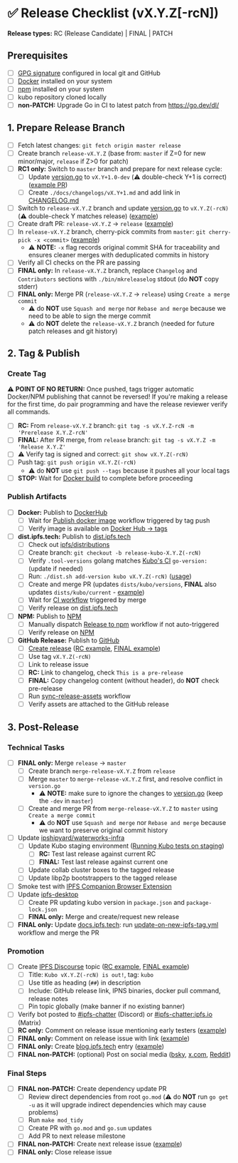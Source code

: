 <!-- Last updated during [v0.37.0 release](https://github.com/ipfs/kubo/issues/10867) -->

# ✅ Release Checklist (vX.Y.Z[-rcN])

**Release types:** RC (Release Candidate) | FINAL | PATCH

## Prerequisites

- [ ] [GPG signature](https://docs.github.com/en/authentication/managing-commit-signature-verification) configured in local git and GitHub
- [ ] [Docker](https://docs.docker.com/get-docker/) installed on your system
- [ ] [npm](https://docs.npmjs.com/downloading-and-installing-node-js-and-npm) installed on your system
- [ ] kubo repository cloned locally
- [ ] **non-PATCH:** Upgrade Go in CI to latest patch from <https://go.dev/dl/>

## 1. Prepare Release Branch

- [ ] Fetch latest changes: `git fetch origin master release`
- [ ] Create branch `release-vX.Y.Z` (base from: `master` if Z=0 for new minor/major, `release` if Z>0 for patch)
- [ ] **RC1 only:** Switch to `master` branch and prepare for next release cycle:
  - [ ] Update [version.go](https://github.com/ipfs/kubo/blob/master/version.go) to `vX.Y+1.0-dev` (⚠️ double-check Y+1 is correct) ([example PR](https://github.com/ipfs/kubo/pull/9305))
  - [ ] Create `./docs/changelogs/vX.Y+1.md` and add link in [CHANGELOG.md](https://github.com/ipfs/kubo/blob/master/CHANGELOG.md)
- [ ] Switch to `release-vX.Y.Z` branch and update [version.go](https://github.com/ipfs/kubo/blob/master/version.go) to `vX.Y.Z(-rcN)` (⚠️ double-check Y matches release) ([example](https://github.com/ipfs/kubo/pull/9394))
- [ ] Create draft PR: `release-vX.Y.Z` → `release` ([example](https://github.com/ipfs/kubo/pull/9306))
- [ ] In `release-vX.Y.Z` branch, cherry-pick commits from `master`: `git cherry-pick -x <commit>` ([example](https://github.com/ipfs/kubo/pull/10636/commits/033de22e3bc6191dbb024ad6472f5b96b34e3ccf))
  - ⚠️ **NOTE:** `-x` flag records original commit SHA for traceability and ensures cleaner merges with deduplicated commits in history
- [ ] Verify all CI checks on the PR are passing
- [ ] **FINAL only:** In `release-vX.Y.Z` branch, replace `Changelog` and `Contributors` sections with `./bin/mkreleaselog` stdout (do **NOT** copy stderr)
- [ ] **FINAL only:** Merge PR (`release-vX.Y.Z` → `release`) using `Create a merge commit`
  - ⚠️ do **NOT** use `Squash and merge` nor `Rebase and merge` because we need to be able to sign the merge commit
  - ⚠️ do **NOT** delete the `release-vX.Y.Z` branch (needed for future patch releases and git history)

## 2. Tag & Publish

### Create Tag
⚠️ **POINT OF NO RETURN:** Once pushed, tags trigger automatic Docker/NPM publishing that cannot be reversed!
If you're making a release for the first time, do pair programming and have the release reviewer verify all commands.

- [ ] **RC:** From `release-vX.Y.Z` branch: `git tag -s vX.Y.Z-rcN -m 'Prerelease X.Y.Z-rcN'`
- [ ] **FINAL:** After PR merge, from `release` branch: `git tag -s vX.Y.Z -m 'Release X.Y.Z'`
- [ ] ⚠️ Verify tag is signed and correct: `git show vX.Y.Z(-rcN)`
- [ ] Push tag: `git push origin vX.Y.Z(-rcN)`
  - ⚠️ do **NOT** use `git push --tags` because it pushes all your local tags
- [ ] **STOP:** Wait for [Docker build](https://github.com/ipfs/kubo/actions/workflows/docker-image.yml) to complete before proceeding

### Publish Artifacts

- [ ] **Docker:** Publish to [DockerHub](https://hub.docker.com/r/ipfs/kubo/tags)
  - [ ] Wait for [Publish docker image](https://github.com/ipfs/kubo/actions/workflows/docker-image.yml) workflow triggered by tag push
  - [ ] Verify image is available on [Docker Hub → tags](https://hub.docker.com/r/ipfs/kubo/tags)
- [ ] **dist.ipfs.tech:** Publish to [dist.ipfs.tech](https://dist.ipfs.tech)
  - [ ] Check out [ipfs/distributions](https://github.com/ipfs/distributions)
  - [ ] Create branch: `git checkout -b release-kubo-X.Y.Z(-rcN)`
  - [ ] Verify `.tool-versions` golang matches [Kubo's CI](https://github.com/ipfs/kubo/blob/master/.github/workflows/gotest.yml) `go-version:` (update if needed)
  - [ ] Run: `./dist.sh add-version kubo vX.Y.Z(-rcN)` ([usage](https://github.com/ipfs/distributions#usage))
  - [ ] Create and merge PR (updates `dists/kubo/versions`, **FINAL** also updates `dists/kubo/current` - [example](https://github.com/ipfs/distributions/pull/1125))
  - [ ] Wait for [CI workflow](https://github.com/ipfs/distributions/actions/workflows/main.yml) triggered by merge
  - [ ] Verify release on [dist.ipfs.tech](https://dist.ipfs.tech/#kubo)
- [ ] **NPM:** Publish to [NPM](https://www.npmjs.com/package/kubo?activeTab=versions)
  - [ ] Manually dispatch [Release to npm](https://github.com/ipfs/npm-kubo/actions/workflows/main.yml) workflow if not auto-triggered
  - [ ] Verify release on [NPM](https://www.npmjs.com/package/kubo?activeTab=versions)
- [ ] **GitHub Release:** Publish to [GitHub](https://github.com/ipfs/kubo/releases)
  - [ ] [Create release](https://docs.github.com/en/repositories/releasing-projects-on-github/managing-releases-in-a-repository#creating-a-release) ([RC example](https://github.com/ipfs/kubo/releases/tag/v0.36.0-rc1), [FINAL example](https://github.com/ipfs/kubo/releases/tag/v0.35.0))
  - [ ] Use tag `vX.Y.Z(-rcN)`
  - [ ] Link to release issue
  - [ ] **RC:** Link to changelog, check `This is a pre-release`
  - [ ] **FINAL:** Copy changelog content (without header), do **NOT** check pre-release
  - [ ] Run [sync-release-assets](https://github.com/ipfs/kubo/actions/workflows/sync-release-assets.yml) workflow
  - [ ] Verify assets are attached to the GitHub release

## 3. Post-Release

### Technical Tasks

- [ ] **FINAL only:** Merge `release` → `master`
  - [ ] Create branch `merge-release-vX.Y.Z` from `release`
  - [ ] Merge `master` to `merge-release-vX.Y.Z` first, and resolve conflict in `version.go`
    - ⚠️ **NOTE:** make sure to ignore the changes to [version.go](https://github.com/ipfs/kubo/blob/master/version.go) (keep the `-dev` in `master`)
  - [ ] Create and merge PR from `merge-release-vX.Y.Z` to `master` using `Create a merge commit`
    - ⚠️ do **NOT** use `Squash and merge` nor `Rebase and merge` because we want to preserve original commit history
- [ ] Update [ipshipyard/waterworks-infra](https://github.com/ipshipyard/waterworks-infra)
  - [ ] Update Kubo staging environment ([Running Kubo tests on staging](https://www.notion.so/Running-Kubo-tests-on-staging-488578bb46154f9bad982e4205621af8))
    - [ ] **RC:** Test last release against current RC
    - [ ] **FINAL:** Test last release against current one
  - [ ] Update collab cluster boxes to the tagged release
  - [ ] Update libp2p bootstrappers to the tagged release
- [ ] Smoke test with [IPFS Companion Browser Extension](https://docs.ipfs.tech/install/ipfs-companion/)
- [ ] Update [ipfs-desktop](https://github.com/ipfs/ipfs-desktop)
  - [ ] Create PR updating kubo version in `package.json` and `package-lock.json`
  - [ ] **FINAL only:** Merge and create/request new release
- [ ] **FINAL only:** Update [docs.ipfs.tech](https://docs.ipfs.tech/): run [update-on-new-ipfs-tag.yml](https://github.com/ipfs/ipfs-docs/actions/workflows/update-on-new-ipfs-tag.yml) workflow and merge the PR

### Promotion

- [ ] Create [IPFS Discourse](https://discuss.ipfs.tech) topic ([RC example](https://discuss.ipfs.tech/t/kubo-v0-16-0-rc1-release-candidate-is-out/15248), [FINAL example](https://discuss.ipfs.tech/t/kubo-v0-37-0-is-out/19673))
  - [ ] Title: `Kubo vX.Y.Z(-rcN) is out!`, tag: `kubo`
  - [ ] Use title as heading (`##`) in description
  - [ ] Include: GitHub release link, IPNS binaries, docker pull command, release notes
  - [ ] Pin topic globally (make banner if no existing banner)
- [ ] Verify bot posted to [#ipfs-chatter](https://discord.com/channels/669268347736686612/669268347736686615) (Discord) or [#ipfs-chatter:ipfs.io](https://matrix.to/#/#ipfs-chatter:ipfs.io) (Matrix)
- [ ] **RC only:** Comment on release issue mentioning early testers ([example](https://github.com/ipfs/kubo/issues/9319#issuecomment-1311002478))
- [ ] **FINAL only:** Comment on release issue with link ([example](https://github.com/ipfs/kubo/issues/9417#issuecomment-1400740975))
- [ ] **FINAL only:** Create [blog.ipfs.tech](https://blog.ipfs.tech) entry ([example](https://github.com/ipfs/ipfs-blog/commit/32040d1e90279f21bad56b924fe4710bba5ba043))
- [ ] **FINAL non-PATCH:** (optional) Post on social media ([bsky](https://bsky.app/profile/ipshipyard.com/post/3ltxcsrbn5s2k), [x.com](https://x.com/ipshipyard/status/1944867893226635603), [Reddit](https://www.reddit.com/r/ipfs/comments/1lzy6ze/release_v0360_ipfskubo/))

### Final Steps

- [ ] **FINAL non-PATCH:** Create dependency update PR
  - [ ] Review direct dependencies from root `go.mod` (⚠️ do **NOT** run `go get -u` as it will upgrade indirect dependencies which may cause problems)
  - [ ] Run `make mod_tidy`
  - [ ] Create PR with `go.mod` and `go.sum` updates
  - [ ] Add PR to next release milestone
- [ ] **FINAL non-PATCH:** Create next release issue ([example](https://github.com/ipfs/kubo/issues/10816))
- [ ] **FINAL only:** Close release issue